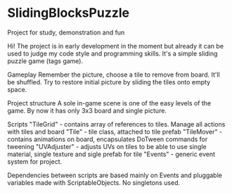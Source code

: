 # SlidingBlocksPuzzle
Project for study, demonstration and fun

Hi!
The project is in early development in the moment but already it can be used to judge my code style and programming skills.
It's a simple sliding puzzle game (tags game). 

Gameplay
Remember the picture, choose a tile to remove from board. It'll be shuffled. 
Try to restore initial picture by sliding the tiles onto empty space.

Project structure
A sole in-game scene is one of the easy levels of the game. By now it has only 3x3 board and single picture.

Scripts
"TileGrid" - contains array of references to tiles. Manage all actions with tiles and board
"Tile" - tile class, attached to tile prefab
"TileMover" - contains animations on board, encapsulates DoTween commands for tweening
"UVAdjuster" - adjusts UVs on tiles to be able to use single material, single texture and sigle prefab for tile
"Events" - generic event system for project.

Dependencies between scripts are based mainly on Events and pluggable variables made with ScriptableObjects.
No singletons used.
